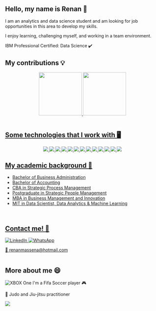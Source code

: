 
<h2>Hello, my name is Renan  👋</h2>


I am an analytics and data science student and am looking for job opportunities in this area to develop my skills.


I enjoy learning, challenging myself, and working in a team environment.


IBM Professional Certified: Data Science ✔️

<h2>My contributions 💡</h2>

<div align="center">
  <a href="https://github.com/renanmassena">
  <img height="140em" src="https://github-readme-stats.vercel.app/api?username=renanmassena&show_icons=true&theme=dark&include_all_commits=true&count_private=true"/>
  <img height="140em" src="https://github-readme-stats.vercel.app/api/top-langs/?username=renanmassena&layout=compact&langs_count=7&theme=dark"/>
</div>
</div>

<br>
<h2>Some technologies that I work with 🖥️</h2>
<p align="center">
<img src="https://img.shields.io/badge/Python%20-%23316192.svg?&style=flat-square&logo=Python&logoColor=white"/>
<img src="https://img.shields.io/badge/Pandas%20-%23316192.svg?&style=flat-square&logo=Pandas&logoColor=white"/>
<img src="https://img.shields.io/badge/Numpy%20-%23316192.svg?&style=flat-square&logo=Numpy&logoColor=white"/>
<img src="https://img.shields.io/badge/Scikit Learn%20-%23316192.svg?&style=flat-square&logo=Scikit Learn&logoColor=white"/>
<img src="https://img.shields.io/badge/TensorFlow%20-%23316192.svg?&style=flat-square&logo=TensorFlow&logoColor=white"/>
<img src="https://img.shields.io/badge/Plotly%20-%23316192.svg?&style=flat-square&logo=Plotly&logoColor=white"/>
<img src="https://img.shields.io/badge/Seaborn%20-%23316192.svg?&style=flat-square&logo=Seaborn&logoColor=white"/>
<img src="https://img.shields.io/badge/SQL%20-%23316192.svg?&style=flat-square&logo=SQL&logoColor=white"/>
<img src="https://img.shields.io/badge/-VSCode%20-%23316192.svg?&style=flat-square&logo=visual-studio-code&logoColor=white">
<img src="https://img.shields.io/badge/-Matplotlib%20-%23316192.svg?&style=flat-square&logo=Matplotlib&logoColor=white">
<img src="https://img.shields.io/badge/-PowerBI%20-%23316192.svg?&style=flat-square&logo=PowerBI&logoColor=white">
<img src="https://img.shields.io/badge/-Git%20-%23316192.svg?&style=flat-square&logo=Git&logoColor=white">
<img src="https://img.shields.io/badge/-Microsoft Excel%20-%23316192.svg?&style=flat-square&logo=Microsoft Excel&logoColor=white">
<br>


<h2>My academic background 📖 </h2>

* Bachelor of Business Administration
* Bachelor of Accounting
* CBA in Strategic Process Management
* Postgraduate in Strategic People Management
* MBA in Business Management and Innovation
* MIT in Data Scientist, Data Analytics & Machine Learning


<br>
<h2>Contact me! 💬</h2>
<a href="https://www.linkedin.com/in/renan-massena/"  >
    <img alt="LinkedIn" src="https://img.shields.io/badge/linkedin%20-%230077B5.svg?&style=for-the-badge&logo=linkedin&logoColor=white"/>
<a href="#"  >
    <img alt="WhatsApp" src="https://img.shields.io/badge/WhatsApp-25D366?style=for-the-badge&logo=whatsapp&logoColor=white"/>
    
:e-mail: renanmassena@hotmail.com
</a>       
<br>

<h2>More about me 😄 </h2>


<p><img alt="XBOX One" src="https://img.shields.io/badge/XBOX%20-%230070D1.svg?&style=for-the-badge&logo=XBOX&logoColor=white"/> I'm a Fifa Soccer player 🎮 </p>
<p>🥋 Judo and Jiu-jitsu practitioner </p>


![](https://komarev.com/ghpvc/?username=renanmassena&color=blue&style=flat)


<!--
**renanmassena/renanmassena** is a ✨ _special_ ✨ repository because its `README.md` (this file) appears on your GitHub profile.

Here are some ideas to get you started:

- 🔭 I’m currently working on ...
- 🌱 I’m currently learning ...
- 👯 I’m looking to collaborate on ...
- 🤔 I’m looking for help with ...
- 💬 Ask me about ...
- 📫 How to reach me: ...
- 😄 Pronouns: ...
- ⚡ Fun fact: ...

-->
